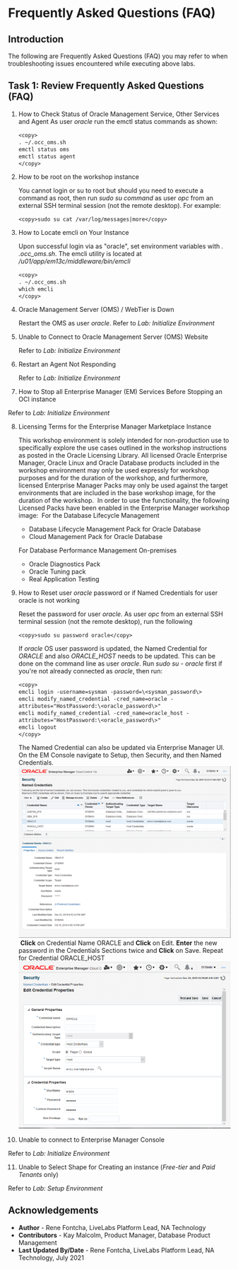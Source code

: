 # Frequently Asked Questions (FAQ)

## Introduction
The following are Frequently Asked Questions (FAQ) you may refer to when troubleshooting issues encountered while executing above labs.

## Task 1: Review Frequently Asked Questions (FAQ)
1. How to Check Status of Oracle Management Service, Other Services and Agent
  As user *oracle* run the emctl status commands as shown:

    ````
    <copy>
    . ~/.occ_oms.sh
    emctl status oms
    emctl status agent
    </copy>
    ````

2. How to be root on the workshop instance

    You cannot login or su to root but should you need to execute a command as root, then run *sudo su command* as user *opc* from an external SSH terminal session (not the remote desktop). For example:

    ````
    <copy>sudo su cat /var/log/messages|more</copy>
    ````
3. How to Locate emcli on Your Instance

    Upon successful login via  as "oracle", set environment variables with *. .occ_oms.sh*. The emcli utility is located at */u01/app/em13c/middleware/bin/emcli*

    ````
    <copy>
    . ~/.occ_oms.sh
    which emcli
    </copy>
    ````

4. Oracle Management Server (OMS) / WebTier is Down

    Restart the OMS as user *oracle*. Refer to *Lab: Initialize Environment*

5. Unable to Connect to Oracle Management Server (OMS)  Website

    Refer to *Lab: Initialize Environment*

6. Restart an Agent Not Responding

    Refer to *Lab: Initialize Environment*

7. How to Stop all Enterprise Manager (EM) Services Before Stopping an OCI instance

  Refer to *Lab: Initialize Environment*

8. Licensing Terms for the Enterprise Manager Marketplace Instance

      This workshop environment is solely intended for non-production use to specifically explore the use cases outlined in the workshop instructions as posted in the Oracle Licensing Library.  All licensed Oracle Enterprise Manager, Oracle Linux and Oracle Database products included in the workshop environment may only be used expressly for workshop purposes and for the duration of the workshop, and furthermore, licensed Enterprise Manager Packs may only be used against the target environments that are included in the base workshop image, for the duration of the workshop.
    ​
      In order to use the functionality, the following Licensed Packs have been enabled in the Enterprise Manager workshop image:
    ​
      For the Database Lifecycle Management

    -	Database Lifecycle Management Pack for Oracle  Database
    - Cloud Management Pack for Oracle Database

    For Database Performance Management On-premises

    -	Oracle Diagnostics Pack
    -	Oracle Tuning pack
    -	Real Application Testing

9. How to Reset user *oracle* password or if Named Credentials for user oracle is not working

    Reset the password for user *oracle*. As user *opc* from an external SSH terminal session (not the remote desktop), run the following

    ````
    <copy>sudo su password oracle</copy>
    ````

    If *oracle* OS user password is updated, the Named Credential for *ORACLE* and also *ORACLE_HOST* needs to be updated. This can be done on the command line as user *oracle*. Run *sudo su - oracle* first if you're not already connected as *oracle*, then run:

    ````
    <copy>
    emcli login -username=sysman -password=\<sysman_password\>
    emcli modify_named_credential -cred_name=oracle -attributes="HostPassword:\<oracle_password\>"
    emcli modify_named_credential -cred_name=oracle_host -attributes="HostPassword:\<oracle_password\>"
    emcli logout
    </copy>
    ````
    The Named Credential can also be updated via Enterprise Manager UI. On the EM Console navigate to Setup, then Security, and then Named Credentials.
    ​
    ![Named Credentials in EM UI](images/700f13b043e394456607f070b599bc24.png " ")
    ​
    **Click** on Credential Name ORACLE and **Click** on Edit. **Enter** the new password in the Credentials Sections twice and **Click** on Save. Repeat for Credential ORACLE_HOST
    ​
    ![Edit Credential Properties UI](images/2e38a554bdbc3a68ce7cbfd84a6a3588.png " ")

10. Unable to connect to Enterprise Manager Console

  Refer to *Lab: Initialize Environment*

11. Unable to Select Shape for Creating an instance (*Free-tier* and *Paid Tenants* only)

  Refer to *Lab: Setup Environment*

## Acknowledgements
  - **Author** - Rene Fontcha, LiveLabs Platform Lead, NA Technology
  - **Contributors** - Kay Malcolm, Product Manager, Database Product Management
  - **Last Updated By/Date** - Rene Fontcha, LiveLabs Platform Lead, NA Technology, July 2021
